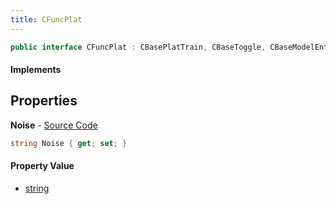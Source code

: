 ```yaml
---
title: CFuncPlat
---
```


```csharp
public interface CFuncPlat : CBasePlatTrain, CBaseToggle, CBaseModelEntity, CBaseEntity, CEntityInstance, ISchemaClass<CEntityInstance>, ISchemaClass<CBaseEntity>, ISchemaClass<CBaseModelEntity>, ISchemaClass<CBaseToggle>, ISchemaClass<CBasePlatTrain>, ISchemaClass<CFuncPlat>, ISchemaField, ISchemaClass, INativeHandle
```

#### Implements

## Properties

**Noise** - [Source Code](https://github.com/swiftly-solution/swiftlys2/blob/main/managed/src/SwiftlyS2.Generated/Schemas/Interfaces/CFuncPlat.cs#L16)

```csharp
string Noise { get; set; }
```

#### Property Value

- [string](https://learn.microsoft.com/dotnet/api/system.string)


